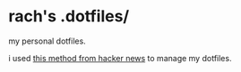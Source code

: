 # rach's .dotfiles/

my personal dotfiles.

i used [this method from hacker news](https://news.ycombinator.com/item?id=11071754) to manage my dotfiles.
